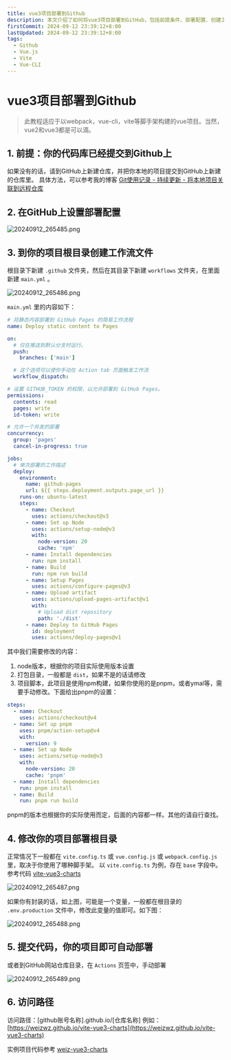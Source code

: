 ```yaml
---
title: vue3项目部署到Github
description: 本文介绍了如何将vue3项目部署到GitHub，包括前提条件、部署配置、创建工作流文件、修改项目部署根目录、提交代码和访问路径的详细步骤和方法
firstCommit: 2024-09-12 23:39:12+8:00
lastUpdated: 2024-09-12 23:39:12+8:00
tags:
  - Github
  - Vue.js
  - Vite
  - Vue-CLI
---
```


# vue3项目部署到Github

> 此教程适应于以webpack，vue-cli，vite等脚手架构建的vue项目。当然，vue2和vue3都是可以滴。

## 1. 前提：你的代码库已经提交到Github上

如果没有的话，请到GitHub上新建仓库，并把你本地的项目提交到GitHub上新建的仓库里。
具体方法，可以参考我的博客 [Git使用记录 - 持续更新 - 将本地项目关联到远程仓库](https://note.weizwz.com/git/use-log#%E5%B0%86%E6%9C%AC%E5%9C%B0%E9%A1%B9%E7%9B%AE%E5%85%B3%E8%81%94%E5%88%B0%E8%BF%9C%E7%A8%8B%E4%BB%93%E5%BA%93)

## 2. 在GitHub上设置部署配置

![20240912_265485.png](http://sto1fqpd6.hn-bkt.clouddn.com/67775081f41bc.png)

## 3. 到你的项目根目录创建工作流文件

根目录下新建 `.github` 文件夹，然后在其目录下新建 `workflows` 文件夹，在里面新建 `main.yml` 。

![20240912_265486.png](http://sto1fqpd6.hn-bkt.clouddn.com/6777507fed336.png)

`main.yml` 里的内容如下：

```yml
# 将静态内容部署到 GitHub Pages 的简易工作流程
name: Deploy static content to Pages

on:
  # 仅在推送到默认分支时运行。
  push:
    branches: ['main']

  # 这个选项可以使你手动在 Action tab 页面触发工作流
  workflow_dispatch:

# 设置 GITHUB_TOKEN 的权限，以允许部署到 GitHub Pages。
permissions:
  contents: read
  pages: write
  id-token: write

# 允许一个并发的部署
concurrency:
  group: 'pages'
  cancel-in-progress: true

jobs:
  # 单次部署的工作描述
  deploy:
    environment:
      name: github-pages
      url: ${{ steps.deployment.outputs.page_url }}
    runs-on: ubuntu-latest
    steps:
      - name: Checkout
        uses: actions/checkout@v3
      - name: Set up Node
        uses: actions/setup-node@v3
        with:
          node-version: 20
          cache: 'npm'
      - name: Install dependencies
        run: npm install
      - name: Build
        run: npm run build
      - name: Setup Pages
        uses: actions/configure-pages@v3
      - name: Upload artifact
        uses: actions/upload-pages-artifact@v1
        with:
          # Upload dist repository
          path: './dist'
      - name: Deploy to GitHub Pages
        id: deployment
        uses: actions/deploy-pages@v1
```

其中我们需要修改的内容：

1. node版本，根据你的项目实际使用版本设置
2. 打包目录，一般都是 `dist`，如果不是的话请修改
3. 项目脚本，此项目是使用npm构建，如果你使用的是pnpm，或者ymal等，需要手动修改。下面给出pnpm的设置：

```yml
steps:
  - name: Checkout
	uses: actions/checkout@v4
  - name: Set up pnpm
	uses: pnpm/action-setup@v4
	with:
	  version: 9
  - name: Set up Node
	uses: actions/setup-node@v3
	with:
	  node-version: 20
	  cache: 'pnpm'
  - name: Install dependencies
	run: pnpm install
  - name: Build
	run: pnpm run build
```

pnpm的版本也根据你的实际使用而定，后面的内容都一样。其他的请自行查找。

## 4. 修改你的项目部署根目录

正常情况下一般都在 `vite.config.ts` 或 `vue.config.js` 或 `webpack.config.js` 里，取决于你使用了哪种脚手架。
以 `vite.config.ts` 为例，存在 `base` 字段中。参考代码 [vite-vue3-charts](https://github.com/weizwz/vite-vue3-charts/blob/main/vite.config.ts)

![20240912_265487.png](http://sto1fqpd6.hn-bkt.clouddn.com/6777507f7d2cd.png)

如果你有封装的话，如上图，可能是一个变量，一般都在根目录的 `.env.production` 文件中，修改此变量的值即可。如下图：

![20240912_265488.png](http://sto1fqpd6.hn-bkt.clouddn.com/6777507fe4ea0.png)

## 5. 提交代码，你的项目即可自动部署

或者到GitHub网站仓库目录，在 `Actions` 页签中，手动部署

![20240912_265489.png](http://sto1fqpd6.hn-bkt.clouddn.com/67775080ba0a0.png)

## 6. 访问路径

访问路径：[github账号名称].github.io/[仓库名称]
例如：[https://weizwz.github.io/vite-vue3-charts](https://weizwz.github.io/vite-vue3-charts)

实例项目代码参考 [weiz-vue3-charts](https://github.com/weizwz/vite-vue3-charts)
